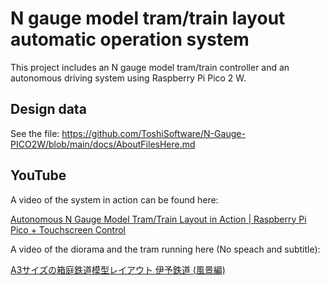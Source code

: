 # N gauge model tram/train layout automatic operation system

This project includes an N gauge model tram/train controller and an autonomous driving system using Raspberry Pi Pico 2 W.

## Design data

See the file: https://github.com/ToshiSoftware/N-Gauge-PICO2W/blob/main/docs/AboutFilesHere.md

## YouTube

A video of the system in action can be found here:

[Autonomous N Gauge Model Tram/Train Layout in Action | Raspberry Pi Pico + Touchscreen Control](https://youtu.be/R6ILkEr7j3k?si=v2wnCct7QF6oFGn6)

A video of the diorama and the tram running here (No speach and subtitle):

[A3サイズの箱庭鉄道模型レイアウト 伊予鉄道 (風景編)](https://youtu.be/IACruLuuN5w)
